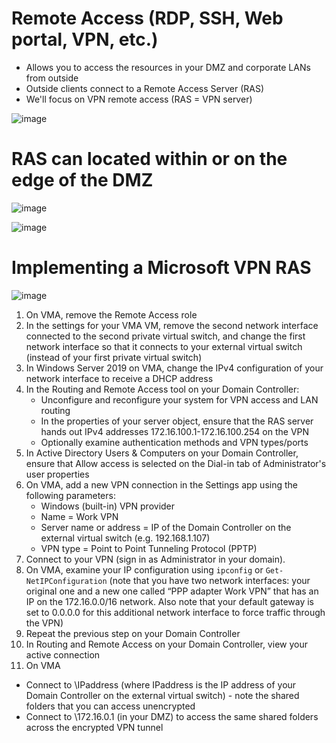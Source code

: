 # Remote Access (RDP, SSH, Web portal, VPN, etc.)
- Allows you to access the resources in your DMZ and corporate LANs from outside
- Outside clients connect to a Remote Access Server (RAS)
- We'll focus on VPN remote access (RAS = VPN server)

![image](https://user-images.githubusercontent.com/40586970/170840812-683b73d0-ac33-4e2f-a6cd-da6f97fa3a3d.png)

# RAS can located within or on the edge of the DMZ 
![image](https://user-images.githubusercontent.com/40586970/170840892-1a7f077e-298d-476e-803a-437f3977e82c.png)

![image](https://user-images.githubusercontent.com/40586970/170840896-06ef1392-9e66-4208-8136-6359c83bbd40.png)

# Implementing a Microsoft VPN RAS
![image](https://user-images.githubusercontent.com/40586970/170840936-8a88c12b-df67-4ee5-b232-815b08d95aaa.png)

1. On VMA, remove the Remote Access role
2. In the settings for your VMA VM, remove the second network interface connected to the second private virtual switch, and change the first network interface so that it connects to your external virtual switch (instead of your first private virtual switch)
3. In Windows Server 2019 on VMA, change the IPv4 configuration of your network interface to receive a DHCP address
4. In the Routing and Remote Access tool on your Domain Controller:
   - Unconfigure and reconfigure your system for VPN access and LAN routing
   - In the properties of your server object, ensure that the RAS server hands out IPv4 addresses 172.16.100.1-172.16.100.254 on the VPN
   - Optionally examine authentication methods and VPN types/ports 
5. In Active Directory Users & Computers on your Domain Controller, ensure that Allow access is selected on the Dial-in tab of Administrator's user properties
6. On VMA, add a new VPN connection in the Settings app using the following parameters:
   - Windows (built-in) VPN provider
   - Name = Work VPN 
   - Server name or address = IP of the Domain Controller on the external virtual switch (e.g. 192.168.1.107) 
   - VPN type = Point to Point Tunneling Protocol (PPTP) 
7. Connect to your VPN (sign in as Administrator in your domain).
8. On VMA, examine your IP configuration using `ipconfig` or `Get-NetIPConfiguration` (note that you have two network interfaces: your original one and a new one called “PPP adapter Work VPN” that has an IP on the 172.16.0.0/16 network. Also note that your default gateway is set to 0.0.0.0 for this additional network interface to force traffic through the VPN)
9. Repeat the previous step on your Domain Controller
10. In Routing and Remote Access on your Domain Controller, view your active connection
11. On VMA
   - Connect to \\IPaddress (where IPaddress is the IP address of your Domain Controller on the external virtual switch) - note the shared folders that you can access unencrypted
   - Connect to \\172.16.0.1 (in your DMZ) to access the same shared folders across the encrypted VPN tunnel
